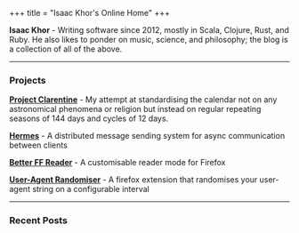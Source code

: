 +++
title = "Isaac Khor's Online Home"
+++

__Isaac Khor__ - Writing software since 2012, mostly in Scala, Clojure, Rust, and Ruby. He also likes to ponder on music, science, and philosophy; the blog is a collection of all of the above.

---

### Projects

[**Project Clarentine**](/projects/project-clarentine/) - My attempt at standardising the calendar not on any astronomical phenomena or religion but instead on regular repeating seasons of 144 days and cycles of 12 days.

[**Hermes**](/projects/hermes/) - A distributed message sending system for async communication between clients

[**Better FF Reader**](/projects/better-ff-reader/) - A customisable reader mode for Firefox

[**User-Agent Randomiser**](/projects/user-agent-randomiser/) - A firefox extension that randomises your user-agent string on a configurable interval

---

### Recent Posts

